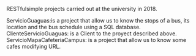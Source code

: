RESTfulsimple projects carried out at the university in 2018.

ServicioGuaguas:is a project that allow us to know the stops of a bus, its location and the bus schedule using a SQL database.
ClienteServicioGuaguas: is a Client to the proyect described above.
ServicioMapaCafeteriaCampus: is a project that allow us to know some cafes modifying URL.

